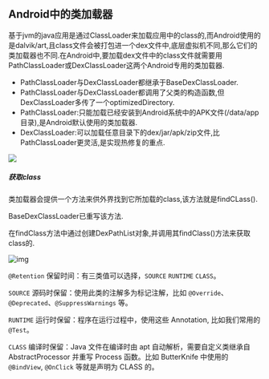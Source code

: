## Android中的类加载器

基于jvm的java应用是通过ClassLoader来加载应用中的class的,而Android使用的是dalvik/art,且class文件会被打包进一个dex文件中,底层虚拟机不同,那么它们的类加载器也不同.在Android中,要加载dex文件中的class文件就需要用PathClassLoader或DexClassLoader这两个Android专用的类加载器.

- PathClassLoader与DexClassLoader都继承于BaseDexClassLoader.
- PathClassLoader与DexClassLoader都调用了父类的构造函数,但DexClassLoader多传了一个optimizedDirectory.
- PathClassLoader:只能加载已经安装到Android系统中的APK文件(/data/app目录),是Android默认使用的类加载器.
- DexClassLoader:可以加载任意目录下的dex/jar/apk/zip文件,比PathClassLoader更灵活,是实现热修复的重点.

![](http://mmbiz.qpic.cn/mmbiz_png/CvQa8Yf8vq1bx8VextvLyA0FwntMh0dDePUcG8sKLyEkRqibPZoZBUJpkspg6eL96D53URfOLaQib2fPVIG8yuOQ/640?wx_fmt=png&wxfrom=5&wx_lazy=1)

##### 获取class

类加载器会提供一个方法来供外界找到它所加载的class,该方法就是findCLass().

BaseDexClassLoader已重写该方法.

在findClass方法中通过创建DexPathList对象,并调用其findClass()方法来获取class的.

![img](http://mmbiz.qpic.cn/mmbiz_png/CvQa8Yf8vq1bx8VextvLyA0FwntMh0dD4ibUMs6eW9aKVWynh5oKgAsbPO1H9tt1KRWHfTycvxM5m6S8JCsFbiag/640?wx_fmt=png&wxfrom=5&wx_lazy=1)



`@Retention` 保留时间：有三类值可以选择，`SOURCE`  `RUNTIME` `CLASS`。

`SOURCE` 源码时保留：使用此类的注解多为标记注解，比如 `@Override`、`@Deprecated`、`@SuppressWarnings` 等。

`RUNTIME` 运行时保留：程序在运行过程中，使用这些 Annotation, 比如我们常用的 `@Test`。

`CLASS` 编译时保留：Java 文件在编译时由 apt 自动解析，需要自定义类继承自 AbstractProcessor 并重写 Process 函数。比如 ButterKnife 中使用的  `@BindView`, `@OnClick` 等就是声明为 CLASS 的。